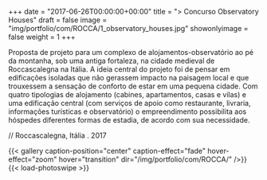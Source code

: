 +++
date = "2017-06-26T00:00:00+00:00"
title = "> Concurso Observatory Houses"
draft = false
image = "img/portfolio/com/ROCCA/1_observatory_houses.jpg"
showonlyimage = false
weight = 1
+++

<!--more-->

Proposta de projeto para um complexo de alojamentos-observatório ao pé da montanha, sob uma antiga fortaleza, na cidade medieval de Roccascalegna na Itália. A ideia central do projeto foi de pensar em edificações isoladas que não gerassem impacto na paisagem local e que trouxessem a sensação de conforto de estar em uma pequena cidade. Com quatro tipologias de alojamento (cabines, apartamentos, casas e vilas) e uma edificação central (com serviços de apoio como restaurante, livraria, informações turísticas e observatório) o empreendimento possibilita aos hóspedes diferentes formas de estadia, de acordo com sua necessidade.

// Roccascalegna, Itália . 2017


{{< gallery caption-position="center" caption-effect="fade" hover-effect="zoom" hover="transition" dir="/img/portfolio/com/ROCCA/" />}} {{< load-photoswipe >}}
